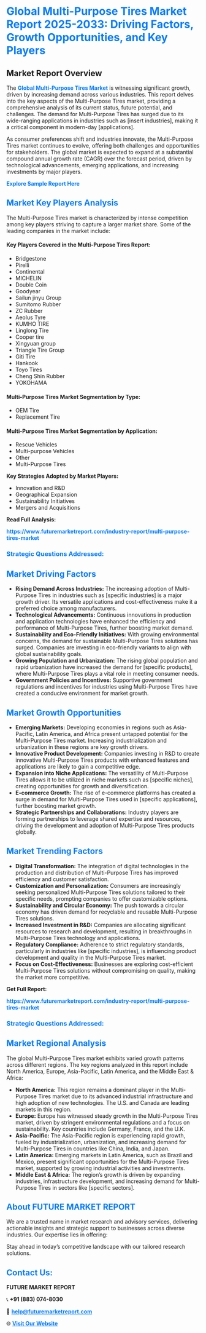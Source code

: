 <h1 style="color: #007BFF;">Global Multi-Purpose Tires Market Report 2025-2033: Driving Factors, Growth Opportunities, and Key Players</h1>

<section id="overview">
<h2>Market Report Overview</h2>
<p>The <a href="https://www.futuremarketreport.com/industry-report/multi-purpose-tires-market" style="color: #007BFF; text-decoration: none;"><strong>Global Multi-Purpose Tires Market</strong></a> is witnessing significant growth, driven by increasing demand across various industries. This report delves into the key aspects of the Multi-Purpose Tires market, providing a comprehensive analysis of its current status, future potential, and challenges. The demand for Multi-Purpose Tires has surged due to its wide-ranging applications in industries such as [insert industries], making it a critical component in modern-day [applications].</p>
<p>As consumer preferences shift and industries innovate, the Multi-Purpose Tires market continues to evolve, offering both challenges and opportunities for stakeholders. The global market is expected to expand at a substantial compound annual growth rate (CAGR) over the forecast period, driven by technological advancements, emerging applications, and increasing investments by major players.</p>
</section>

<section id="overview">
<p><a href="https://www.futuremarketreport.com/request-sample/reportId=126507" style="color: #007BFF; text-decoration: none;"><strong>Explore Sample Report Here</strong></a></p>
</section>

<section id="key-players">
<h2 style="color: #007BFF;">Market Key Players Analysis</h2>
<p>The Multi-Purpose Tires market is characterized by intense competition among key players striving to capture a larger market share. Some of the leading companies in the market include:</p>
<h4>Key Players Covered in the Multi-Purpose Tires Report:</h4>
<ul><li>Bridgestone</li><li>Pirelli</li><li>Continental</li><li>MICHELIN</li><li>Double Coin</li><li>Goodyear</li><li>Sailun jinyu Group</li><li>Sumitomo Rubber</li><li>ZC Rubber</li><li>Aeolus Tyre</li><li>KUMHO TIRE</li><li>Linglong Tire</li><li>Cooper tire</li><li>Xingyuan group</li><li>Triangle Tire Group</li><li>Giti Tire</li><li>Hankook</li><li>Toyo Tires</li><li>Cheng Shin Rubber</li><li>YOKOHAMA</li></ul>
<h4>Multi-Purpose Tires Market Segmentation by Type:</h4>
<ul><li>OEM Tire</li><li>Replacement Tire</li></ul>

<h4>Multi-Purpose Tires Market Segmentation by Application:</h4>
<ul><li>Rescue Vehicles</li><li>Multi-purpose Vehicles</li><li>Other</li><li>Multi-Purpose Tires</li></ul>
<p><strong>Key Strategies Adopted by Market Players:</strong></p>
<ul>
<li>Innovation and R&D</li>
<li>Geographical Expansion</li>
<li>Sustainability Initiatives</li>
<li>Mergers and Acquisitions</li>
</ul>
</section>

<section>
<p><strong>Read Full Analysis: </strong></p><a href="https://www.futuremarketreport.com/industry-report/multi-purpose-tires-market" style="color: #007BFF; text-decoration: none;"><strong>https://www.futuremarketreport.com/industry-report/multi-purpose-tires-market</strong></a>
<h3 style="color: #007BFF;">Strategic Questions Addressed:</h3>
</section>

<section id="driving-factors">
<h2 style="color: #007BFF;">Market Driving Factors</h2>
<ul>
<li><strong>Rising Demand Across Industries:</strong> The increasing adoption of Multi-Purpose Tires in industries such as [specific industries] is a major growth driver. Its versatile applications and cost-effectiveness make it a preferred choice among manufacturers.</li>
<li><strong>Technological Advancements:</strong> Continuous innovations in production and application technologies have enhanced the efficiency and performance of Multi-Purpose Tires, further boosting market demand.</li>
<li><strong>Sustainability and Eco-Friendly Initiatives:</strong> With growing environmental concerns, the demand for sustainable Multi-Purpose Tires solutions has surged. Companies are investing in eco-friendly variants to align with global sustainability goals.</li>
<li><strong>Growing Population and Urbanization:</strong> The rising global population and rapid urbanization have increased the demand for [specific products], where Multi-Purpose Tires plays a vital role in meeting consumer needs.</li>
<li><strong>Government Policies and Incentives:</strong> Supportive government regulations and incentives for industries using Multi-Purpose Tires have created a conducive environment for market growth.</li>
</ul>
</section>

<section id="growth-opportunities">
<h2 style="color: #007BFF;">Market Growth Opportunities</h2>
<ul>
<li><strong>Emerging Markets:</strong> Developing economies in regions such as Asia-Pacific, Latin America, and Africa present untapped potential for the Multi-Purpose Tires market. Increasing industrialization and urbanization in these regions are key growth drivers.</li>
<li><strong>Innovative Product Development:</strong> Companies investing in R&D to create innovative Multi-Purpose Tires products with enhanced features and applications are likely to gain a competitive edge.</li>
<li><strong>Expansion into Niche Applications:</strong> The versatility of Multi-Purpose Tires allows it to be utilized in niche markets such as [specific niches], creating opportunities for growth and diversification.</li>
<li><strong>E-commerce Growth:</strong> The rise of e-commerce platforms has created a surge in demand for Multi-Purpose Tires used in [specific applications], further boosting market growth.</li>
<li><strong>Strategic Partnerships and Collaborations:</strong> Industry players are forming partnerships to leverage shared expertise and resources, driving the development and adoption of Multi-Purpose Tires products globally.</li>
</ul>
</section>

<section id="trending-factors">
<h2 style="color: #007BFF;">Market Trending Factors</h2>
<ul>
<li><strong>Digital Transformation:</strong> The integration of digital technologies in the production and distribution of Multi-Purpose Tires has improved efficiency and customer satisfaction.</li>
<li><strong>Customization and Personalization:</strong> Consumers are increasingly seeking personalized Multi-Purpose Tires solutions tailored to their specific needs, prompting companies to offer customizable options.</li>
<li><strong>Sustainability and Circular Economy:</strong> The push towards a circular economy has driven demand for recyclable and reusable Multi-Purpose Tires solutions.</li>
<li><strong>Increased Investment in R&D:</strong> Companies are allocating significant resources to research and development, resulting in breakthroughs in Multi-Purpose Tires technology and applications.</li>
<li><strong>Regulatory Compliance:</strong> Adherence to strict regulatory standards, particularly in industries like [specific industries], is influencing product development and quality in the Multi-Purpose Tires market.</li>
<li><strong>Focus on Cost-Effectiveness:</strong> Businesses are exploring cost-efficient Multi-Purpose Tires solutions without compromising on quality, making the market more competitive.</li>
</ul>
</section>

<section>
<p><strong>Get Full Report: </strong></p><a href="https://www.futuremarketreport.com/industry-report/multi-purpose-tires-market" style="color: #007BFF; text-decoration: none;"><strong>https://www.futuremarketreport.com/industry-report/multi-purpose-tires-market</strong></a>
<h3 style="color: #007BFF;">Strategic Questions Addressed:</h3>
</section>


<section id="regional-analysis">
<h2 style="color: #007BFF;">Market Regional Analysis</h2>
<p>The global Multi-Purpose Tires market exhibits varied growth patterns across different regions. The key regions analyzed in this report include North America, Europe, Asia-Pacific, Latin America, and the Middle East & Africa:</p>
<ul>
<li><strong>North America:</strong> This region remains a dominant player in the Multi-Purpose Tires market due to its advanced industrial infrastructure and high adoption of new technologies. The U.S. and Canada are leading markets in this region.</li>
<li><strong>Europe:</strong> Europe has witnessed steady growth in the Multi-Purpose Tires market, driven by stringent environmental regulations and a focus on sustainability. Key countries include Germany, France, and the U.K.</li>
<li><strong>Asia-Pacific:</strong> The Asia-Pacific region is experiencing rapid growth, fueled by industrialization, urbanization, and increasing demand for Multi-Purpose Tires in countries like China, India, and Japan.</li>
<li><strong>Latin America:</strong> Emerging markets in Latin America, such as Brazil and Mexico, present significant opportunities for the Multi-Purpose Tires market, supported by growing industrial activities and investments.</li>
<li><strong>Middle East & Africa:</strong> The region’s growth is driven by expanding industries, infrastructure development, and increasing demand for Multi-Purpose Tires in sectors like [specific sectors].</li>
</ul>
</section>

<footer>
<h2 style="color: #007BFF;">About FUTURE MARKET REPORT</h2>
<p>We are a trusted name in market research and advisory services, delivering actionable insights and strategic support to businesses across diverse industries. Our expertise lies in offering:</p>

<p>Stay ahead in today’s competitive landscape with our tailored research solutions.</p>

<h2 style="color: #007BFF;">Contact Us:</h2>
<p><strong>FUTURE MARKET REPORT</strong></p>
<p>📞 <strong>+91 (883) 074-8030</strong></p>
<p>📧 <strong><a href="mailto:help@futuremarketreport.com" style="color: #007BFF;">help@futuremarketreport.com</a></strong></p>
<p>🌐 <strong><a href="https://www.futuremarketreport.com/" style="color: #007BFF;">Visit Our Website</a></strong></p>
</footer>